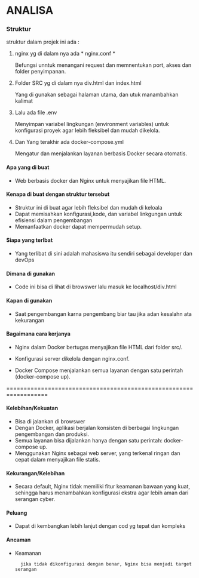 # ANALISA

### Struktur

struktur dalam projek ini ada : 
1. nginx yg di dalam nya ada * nginx.conf *

    Befungsi unntuk menangani request dan memnentukan port, akses dan folder penyimpanan.
    
2. Folder SRC yg di dalam nya div.html dan index.html
    
    Yang di gunakan sebagai halaman utama, dan utuk manambahkan kalimat

3. Lalu ada file .env

     Menyimpan variabel lingkungan (environment variables) untuk konfigurasi proyek agar lebih fleksibel dan mudah dikelola.


4. Dan Yang terakhir ada docker-compose.yml

    Mengatur dan menjalankan layanan berbasis Docker secara otomatis.



#### Apa yang di buat
* Web berbasis docker dan Nginx untuk menyajikan file HTML.
#### Kenapa di buat dengan struktur tersebut
* Struktur ini di buat agar lebih fleksibel dan mudah di keloala
* Dapat memisahkan konfigurasi,kode, dan variabel linkgungan untuk efisiensi dalam pengembangan
* Memanfaatkan docker dapat mempermudah setup.
#### Siapa yang terlbat
* Yang terlibat di sini adalah mahasiswa itu sendiri sebagai developer dan devOps
#### Dimana di gunakan 
* Code ini bisa di lihat di browswer lalu masuk ke localhost/div.html
#### Kapan di gunakan
* Saat pengembangan karna pengembang biar tau jika adan kesalahn ata kekurangan
#### Bagaimana cara kerjanya
* Nginx dalam Docker bertugas menyajikan file HTML dari folder src/.

* Konfigurasi server dikelola dengan nginx.conf.

* Docker Compose menjalankan semua layanan dengan satu perintah (docker-compose up).

==================================================================
#### Kelebihan/Kekuatan
* Bisa di jalankan di browswer
* Dengan Docker, aplikasi berjalan konsisten di berbagai lingkungan pengembangan dan produksi.
* Semua layanan bisa dijalankan hanya dengan satu perintah: docker-compose up.
* Menggunakan Nginx sebagai web server, yang terkenal ringan dan cepat dalam menyajikan file statis.

#### Kekurangan/Kelebihan
* Secara default, Nginx tidak memiliki fitur keamanan bawaan yang kuat, sehingga harus menambahkan konfigurasi ekstra agar lebih aman dari serangan cyber.

#### Peluang
* Dapat di kembangkan lebih lanjut dengan cod yg tepat dan kompleks

#### Ancaman
* Keamanan

        jika tidak dikonfigurasi dengan benar, Nginx bisa menjadi target serangan



